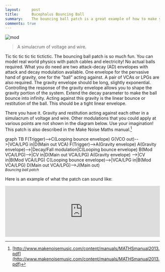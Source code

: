 ```yaml
---
layout:     post
title:      Bucephalus Bouncing Ball
summary:    The bouncing ball patch is a great example of how to make your modular synth do things that are not easily done with fixed architecture synths. It is the quintessential modulate the modulator patch.
comments: true
---
```

<img src="{{ site.baseurl }}/images/mod12.jpg" alt="mod" class="avatar" />

>A simulacrum of voltage and wire.

Tic      tic    tic   tic  tic tictictic. The bouncing ball patch is so much fun. You can model real world physics with patch cables and electricity! No actual balls required. What you do need are two attack-decay (AD) envelopes with attack and decay modulation available. One envelope for the pervasive hand of gravity, one for the "ball" acting against. A pair of VCAs or LPGs are also required. The gravity envelope should be long, slightly exponential. Controlling the response of the gravity envelope allows you to shape the gravity portion of the system. Extend the decay parameter to make the ball bounce into infinity. Acting against this gravity is the linear bounce or restitution of the ball. This should be a tight linear envelope.

There you have it. Gravity and restitution acting against each other in a simulacrum of voltage and wire. Other modulations that you could apply at various points are not shown in the diagram below. Use your imagination! This patch is also described in the Make Noise Maths manual.[^1]  

[//]: <> (https://knsv.github.io/mermaid/#styling-and-classes)
<div class="mermaid">
 graph TB
F(Trigger)-->C(Looping bounce envelope)
G(VCO out)-->|VCA/LPG in|D(Main out VCA)
F(Trigger)-->A(Gravity envelope)
A(Gravity envelope)-->|Decay/Fall modulation|C(Looping bounce envelope)
B(Mod VCA/LPG)-->|CV in|D(Main out VCA/LPG)
A(Gravity envelope) -->|CV in|B(Mod VCA/LPG)
C(Looping bounce envelope)-->|VCA/LPG in|B(Mod VCA/LPG)
D(Main out VCA/LPG)-->J(Main out)
</div>
<sup><i>Bouncing ball patch</i></sup>

Here is an example of what the patch can sound like:

<iframe width="100%" height="166" scrolling="no" frameborder="no" src="https://w.soundcloud.com/player/?url=https%3A//api.soundcloud.com/tracks/307778865&amp;color=ff5500&amp;auto_play=false&amp;hide_related=false&amp;show_comments=true&amp;show_user=true&amp;show_reposts=false&amp;show_artwork=false"></iframe>

[^1]:[http://www.makenoisemusic.com/content/manuals/MATHSmanual2013.pdf](http://www.makenoisemusic.com/content/manuals/MATHSmanual2013.pdf)


  


